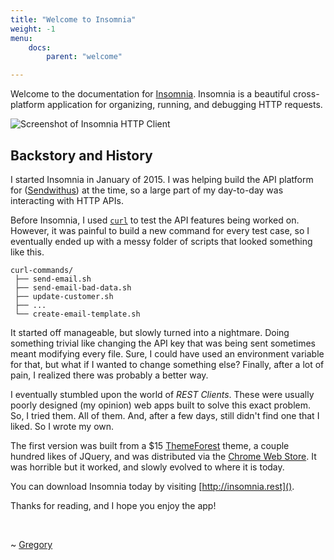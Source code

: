 ```yaml
---
title: "Welcome to Insomnia"
weight: -1
menu: 
    docs:
        parent: "welcome"

---
```


Welcome to the documentation for [Insomnia](http://insomnia.rest).
Insomnia is a beautiful cross-platform application for organizing, running, and
debugging HTTP requests.

![Screenshot of Insomnia HTTP Client](/images/docs/promo.png)


## Backstory and History

I started Insomnia in January of 2015. I was helping build the API platform for
([Sendwithus](https://www.sendwithus.com)) at the time, so a large part of my day-to-day was
interacting with HTTP APIs.

Before Insomnia, I used [`curl`](https://curl.haxx.se/) to test the API features being worked on.
However, it was painful to build a new command for every test case, so I eventually ended up with
a messy folder of scripts that looked something like this.

```
curl-commands/
 ├── send-email.sh
 ├── send-email-bad-data.sh
 ├── update-customer.sh
 ├── ...
 └── create-email-template.sh
```

It started off manageable, but slowly turned into a nightmare. Doing something trivial like changing
the API key that was being sent sometimes meant modifying every file. Sure, I could have used an
environment variable for that, but what if I wanted to change something else? Finally, after a lot
of pain, I realized there was probably a better way.

I eventually stumbled upon the world of _REST Clients_. These were usually poorly designed
(my opinion) web apps built to solve this exact problem. So, I tried them. All of them. And,
after a few days, still didn't find one that I liked. So I wrote my own.

The first version was built from a $15 [ThemeForest](https://themeforest.net/) theme, a couple
hundred likes of JQuery, and was distributed via the
[Chrome Web Store](https://chrome.google.com/webstore). It was horrible but it worked, and slowly
evolved to where it is today.

You can download Insomnia today by visiting [http://insomnia.rest]().

Thanks for reading, and I hope you enjoy the app!

<br>

~ [Gregory](http://schier.co)
